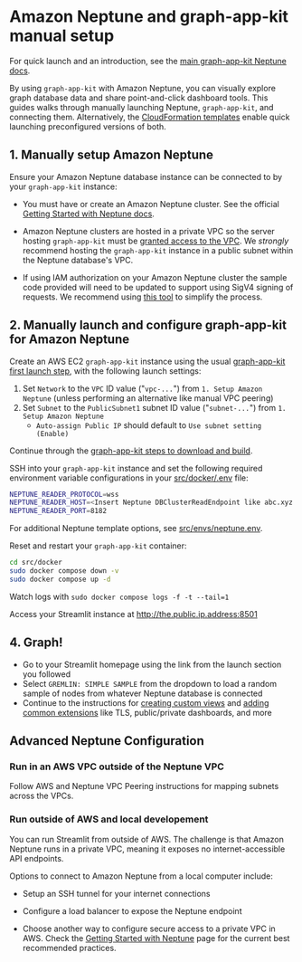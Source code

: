 # Amazon Neptune and graph-app-kit manual setup

For quick launch and an introduction, see the [main graph-app-kit Neptune docs](neptune.md).

By using `graph-app-kit` with Amazon Neptune, you can visually explore graph database data and share point-and-click dashboard tools. This guides walks through manually launching Neptune, `graph-app-kit`, and connecting them. Alternatively, the [CloudFormation templates](neptune.md) enable quick launching preconfigured versions of both.

## 1. Manually setup Amazon Neptune

Ensure your Amazon Neptune database instance can be connected to by your `graph-app-kit` instance:

- You must have or create an Amazon Neptune cluster. See the official [Getting Started with Neptune docs](https://docs.aws.amazon.com/neptune/latest/userguide/get-started.html).

- Amazon Neptune clusters are hosted in a private VPC so the server hosting `graph-app-kit` must be [granted access to the VPC](https://docs.aws.amazon.com/neptune/latest/userguide/security-vpc.html). We *strongly* recommend hosting the `graph-app-kit` instance in a public subnet within the Neptune database's VPC. 

- If using IAM authorization on your Amazon Neptune cluster the sample code provided will need to be updated to support using SigV4 signing of requests. We recommend using [this tool](https://github.com/awslabs/amazon-neptune-tools/tree/master/neptune-python-utils) to simplify the process.

## 2. Manually launch and configure graph-app-kit for Amazon Neptune


Create an AWS EC2 `graph-app-kit` instance using the usual [graph-app-kit first launch step](setup-manual.md), with the following launch settings:

  1. Set `Network` to the `VPC` ID value ("`vpc-...`") from `1. Setup Amazon Neptune` (unless performing an alternative like manual VPC peering)
  2. Set `Subnet` to the `PublicSubnet1` subnet ID value ("`subnet-...`") from `1. Setup Amazon Neptune`
      * `Auto-assign Public IP` should default to `Use subnet setting (Enable)`

Continue through the [graph-app-kit steps to download and build](setup-manual.md).


SSH into your `graph-app-kit` instance and set the following required environment variable configurations in your [src/docker/.env](src/docker/.env) file:

```bash
NEPTUNE_READER_PROTOCOL=wss
NEPTUNE_READER_HOST=<Insert Neptune DBClusterReadEndpoint like abc.xyz.mno.neptune.amazonaws.com>
NEPTUNE_READER_PORT=8182
```

For additional Neptune template options, see [src/envs/neptune.env](../src/envs/neptune.env).

Reset and restart your `graph-app-kit` container: 

```bash
cd src/docker
sudo docker compose down -v
sudo docker compose up -d
```

Watch logs with `sudo docker compose logs -f -t --tail=1`

Access your Streamlit instance at http://the.public.ip.address:8501

## 4. Graph!

* Go to your Streamlit homepage using the link from the launch section you followed
* Select `GREMLIN: SIMPLE SAMPLE` from the dropdown to load a random sample of nodes from whatever Neptune database is connected
* Continue to the instructions for [creating custom views](views.md) and [adding common extensions](extend.md) like TLS, public/private dashboards, and more


## Advanced Neptune Configuration

### Run in an AWS VPC outside of the Neptune VPC 

Follow AWS and Neptune VPC Peering instructions for mapping subnets across the VPCs.

### Run outside of AWS and local developement

You can run Streamlit from outside of AWS. The challenge is that Amazon Neptune runs in a private VPC, meaning it exposes no internet-accessible API endpoints.

Options to connect to Amazon Neptune from a local computer include:

* Setup an SSH tunnel for your internet connections

* Configure a load balancer to expose the Neptune endpoint

* Choose another way to configure secure access to a private VPC in AWS.
Check the [Getting Started with Neptune](https://docs.aws.amazon.com/neptune/latest/userguide/get-started.html) page for the current best recommended practices.
